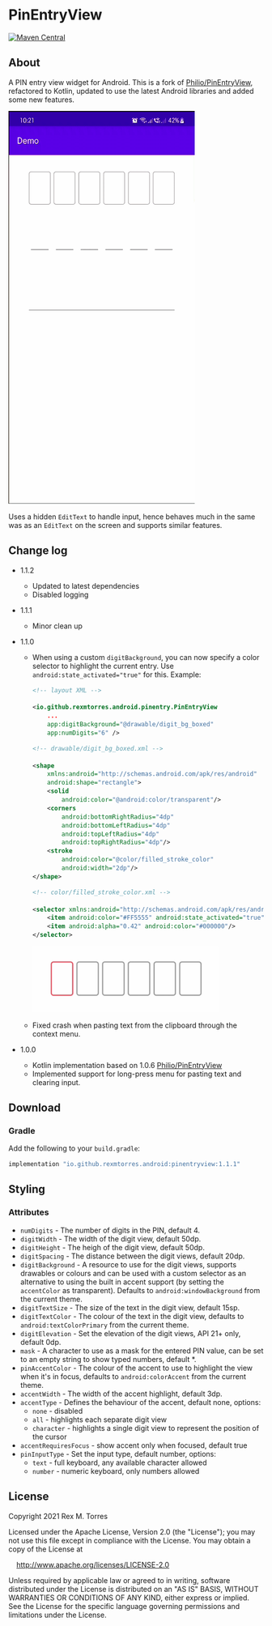 PinEntryView
============

[![Maven Central](https://img.shields.io/maven-central/v/io.github.rexmtorres.android/pinentryview.svg?label=Maven%20Central)](https://search.maven.org/search?q=g:%22io.github.rexmtorres.android%22%20AND%20a:%22pinentryview%22)

## About

A PIN entry view widget for Android.  This is a fork of
[Philio/PinEntryView](https://github.com/Philio/PinEntryView), refactored to Kotlin, updated to use
the latest Android libraries and added some new features.

<img src="docs/demo.gif" width="368" height="776" />

Uses a hidden `EditText` to handle input, hence behaves much in the same was as an `EditText` on the
screen and supports similar features.

## Change log

* 1.1.2
  - Updated to latest dependencies
  - Disabled logging

* 1.1.1
  - Minor clean up

* 1.1.0
  - When using a custom `digitBackground`, you can now specify a color selector to highlight the
    current entry.  Use `android:state_activated="true"` for this.  Example:
    ```xml
    <!-- layout XML -->

    <io.github.rexmtorres.android.pinentry.PinEntryView
        ...
        app:digitBackground="@drawable/digit_bg_boxed"
        app:numDigits="6" />
    ```
    ```xml
    <!-- drawable/digit_bg_boxed.xml -->

    <shape
        xmlns:android="http://schemas.android.com/apk/res/android"
        android:shape="rectangle">
        <solid
            android:color="@android:color/transparent"/>
        <corners
            android:bottomRightRadius="4dp"
            android:bottomLeftRadius="4dp"
            android:topLeftRadius="4dp"
            android:topRightRadius="4dp"/>
        <stroke
            android:color="@color/filled_stroke_color"
            android:width="2dp"/>
    </shape>
    ```
    ```xml
    <!-- color/filled_stroke_color.xml -->
    
    <selector xmlns:android="http://schemas.android.com/apk/res/android">
        <item android:color="#FF5555" android:state_activated="true"/>
        <item android:alpha="0.42" android:color="#000000"/>
    </selector>
    ```
    
    <img src="docs/demo_entry_highlight.gif" width="368" />
  - Fixed crash when pasting text from the clipboard through the context menu.

* 1.0.0
  - Kotlin implementation based on 1.0.6 [Philio/PinEntryView](https://github.com/Philio/PinEntryView)
  - Implemented support for long-press menu for pasting text and clearing input.

## Download

### Gradle

Add the following to your `build.gradle`:
```groovy
implementation "io.github.rexmtorres.android:pinentryview:1.1.1"
```

## Styling

### Attributes

* `numDigits` - The number of digits in the PIN, default 4.
* `digitWidth` - The width of the digit view, default 50dp.
* `digitHeight` - The heigh of the digit view, default 50dp.
* `digitSpacing` - The distance between the digit views, default 20dp.
* `digitBackground` - A resource to use for the digit views, supports drawables or colours and can
  be used with a custom selector as an alternative to using the built in accent support (by setting
  the `accentColor` as transparent). Defaults to `android:windowBackground` from the current theme.
* `digitTextSize` - The size of the text in the digit view, default 15sp.
* `digitTextColor` - The colour of the text in the digit view, defaults to `android:textColorPrimary`
  from the current theme.
* `digitElevation` - Set the elevation of the digit views, API 21+ only, default 0dp.
* `mask` - A character to use as a mask for the entered PIN value, can be set to an empty string to
  show typed numbers, default *.
* `pinAccentColor` - The colour of the accent to use to highlight the view when it's in focus, defaults
  to `android:colorAccent` from the current theme.
* `accentWidth` - The width of the accent highlight, default 3dp.
* `accentType` - Defines the behaviour of the accent, default none, options:
  * `none` - disabled
  * `all` - highlights each separate digit view
  * `character` - highlights a single digit view to represent the position of the cursor
* `accentRequiresFocus` - show accent only when focused, default true
* `pinInputType` - Set the input type, default number, options:
  * `text` - full keyboard, any available character allowed
  * `number` - numeric keyboard, only numbers allowed

## License

Copyright 2021 Rex M. Torres

Licensed under the Apache License, Version 2.0 (the "License");
you may not use this file except in compliance with the License.
You may obtain a copy of the License at

&nbsp;&nbsp;&nbsp;&nbsp;http://www.apache.org/licenses/LICENSE-2.0

Unless required by applicable law or agreed to in writing, software
distributed under the License is distributed on an "AS IS" BASIS,
WITHOUT WARRANTIES OR CONDITIONS OF ANY KIND, either express or implied.
See the License for the specific language governing permissions and
limitations under the License.
